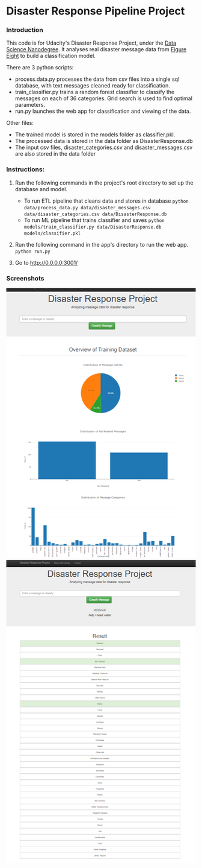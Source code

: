 # Disaster Response Pipeline Project

[image1]: https://github.com/natsci-droid/Udacity_DS_P2_Disaster_Response/blob/main/figs/image1.png "App before text classification"
[image2]: https://github.com/natsci-droid/Udacity_DS_P2_Disaster_Response/blob/main/figs/image2.png "App with text classified"

### Introduction
This code is for Udacity's Disaster Response Project, under the [Data Science Nanodegree](https://www.udacity.com/course/data-scientist-nanodegree--nd025). It analyses real disaster message data from [Figure Eight](https://www.figure-eight.com/) to build a classification model.

There are 3 python scripts:
* process.data.py processes the data from csv files into a single sql database, with text messages cleaned ready for classification.
* train_classifier.py trains a random forest classifier to classify the messages on each of 36 categories. Grid search is used to find optimal parameters.
* run.py launches the web app for classification and viewing of the data.

Other files:
* The trained model is stored in the models folder as classifier.pkl.
* The processed data is stored in the data folder as DisasterResponse.db
* The input csv files, disaster_categories.csv and disaster_messages.csv are also stored in the data folder

### Instructions:
1. Run the following commands in the project's root directory to set up the database and model.

    - To run ETL pipeline that cleans data and stores in database
        `python data/process_data.py data/disaster_messages.csv data/disaster_categories.csv data/DisasterResponse.db`
    - To run ML pipeline that trains classifier and saves
        `python models/train_classifier.py data/DisasterResponse.db models/classifier.pkl`

2. Run the following command in the app's directory to run the web app.
    `python run.py`

3. Go to http://0.0.0.0:3001/

### Screenshots

![App before text classification][image1]
![App with text classified][image2]